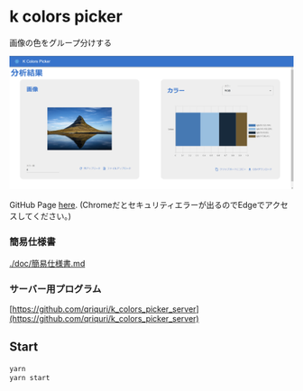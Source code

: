 # k colors picker
画像の色をグループ分けする

![画面のスクリーンショット](./imgs/image.png)

GitHub Page [here](https://qriquri.github.io/k_colors_picker/).
(Chromeだとセキュリティエラーが出るのでEdgeでアクセスしてください。)
### 簡易仕様書
[./doc/簡易仕様書.md](./doc/簡易仕様書.md)
### サーバー用プログラム
[https://github.com/qriquri/k_colors_picker_server](https://github.com/qriquri/k_colors_picker_server)
## Start
```
yarn
yarn start
```

